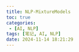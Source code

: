 ```yaml
---
title: NLP-MixtureModels
toc: true
categories:
 - [AI, NLP]
tags: [笔记, AI, NLP]
date: 2024-11-14 18:21:29
---
```


<!-- more -->
